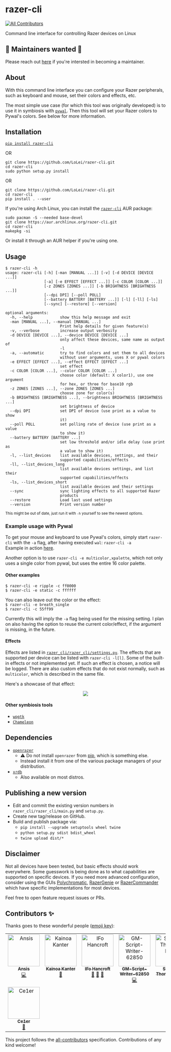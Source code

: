 # razer-cli
<!-- ALL-CONTRIBUTORS-BADGE:START - Do not remove or modify this section -->
[![All Contributors](https://img.shields.io/badge/all_contributors-8-orange.svg?style=flat-square)](#contributors-)
<!-- ALL-CONTRIBUTORS-BADGE:END -->
Command line interface for controlling Razer devices on Linux

## 📢 Maintainers wanted 📢

Please reach out [here](https://github.com/LoLei/razer-cli/discussions/90) if you're intersted in becoming a maintainer.

## About
With this command line interface you can configure your Razer peripherals, such
as keyboard and mouse, set their colors and effects, etc.

The most simple use case (for which this tool was originally developed) is to
use it in symbiosis with [`pywal`](https://github.com/dylanaraps/pywal). Then
this tool will set your Razer colors to Pywal's colors. See below for more
information.

## Installation
[`pip install razer-cli`](https://pypi.org/project/razer-cli/)

OR

```
git clone https://github.com/LoLei/razer-cli.git
cd razer-cli
sudo python setup.py install
```
OR

```
git clone https://github.com/LoLei/razer-cli.git
cd razer-cli
pip install . --user
```

If you're using Arch Linux, you can install the [`razer-cli`](https://aur.archlinux.org/packages/razer-cli) AUR package:

```
sudo pacman -S --needed base-devel
git clone https://aur.archlinux.org/razer-cli.git
cd razer-cli
makepkg -si
```

Or install it through an AUR helper if you're using one.

## Usage
```
$ razer-cli -h
usage: razer-cli [-h] [-man [MANUAL ...]] [-v] [-d DEVICE [DEVICE ...]]
                 [-a] [-e EFFECT [EFFECT ...]] [-c COLOR [COLOR ...]]
                 [-z ZONES [ZONES ...]] [-b BRIGHTNESS [BRIGHTNESS ...]]
                 [--dpi DPI] [--poll POLL]
                 [--battery BATTERY [BATTERY ...]] [-l] [-ll] [-ls]
                 [--sync] [--restore] [--version]

optional arguments:
  -h, --help            show this help message and exit
  -man [MANUAL ...], --manual [MANUAL ...]
                        Print help details for given feature(s)
  -v, --verbose         increase output verbosity
  -d DEVICE [DEVICE ...], --device DEVICE [DEVICE ...]
                        only affect these devices, same name as output of
                        -l
  -a, --automatic       try to find colors and set them to all devices
                        without user arguments, uses X or pywal colors
  -e EFFECT [EFFECT ...], --effect EFFECT [EFFECT ...]
                        set effect
  -c COLOR [COLOR ...], --color COLOR [COLOR ...]
                        choose color (default: X color1), use one argument
                        for hex, or three for base10 rgb
  -z ZONES [ZONES ...], --zone ZONES [ZONES ...]
                        choose zone for color(s)
  -b BRIGHTNESS [BRIGHTNESS ...], --brightness BRIGHTNESS [BRIGHTNESS ...]
                        set brightness of device
  --dpi DPI             set DPI of device (use print as a value to show
                        it)
  --poll POLL           set polling rate of device (use print as a value
                        to show it)
  --battery BATTERY [BATTERY ...]
                        set low threshold and/or idle delay (use print as
                        a value to show it)
  -l, --list_devices    list available devices, settings, and their
                        supported capabilities/effects
  -ll, --list_devices_long
                        list available devices settings, and list their
                        supported capabilities/effects
  -ls, --list_devices_short
                        list available devices and their settings
  --sync                sync lighting effects to all supported Razer
                        products
  --restore             Load last used settings
  --version             Print version number
```
<sup>This might be out of date, just run it with `-h` yourself to see the newest
options.</sup>  

### Example usage with Pywal
To get your mouse and keyboard to use Pywal's colors, simply start `razer-cli`
with the `-a` flag, after having executed `wal`: `razer-cli -a`  
Example in action 
[here](https://github.com/LoLei/dotfiles/blob/master/exec-wal.sh).

Another option is to use `razer-cli -e multicolor,xpalette`, which not only 
uses a single color from pywal, but uses the entire 16 color palette.

#### Other examples
`$ razer-cli -e ripple -c ff0000`  
`$ razer-cli -e static -c ffffff`  

You can also leave out the color or the effect:  
`$ razer-cli -e breath_single`  
`$ razer-cli -c 55ff99`

Currently this will imply the `-a` flag being used for the missing setting. I
plan on also having the option to reuse the current color/effect, if the
argument is missing, in the future.

#### Effects
Effects are listed in
[`razer_cli/razer_cli/settings.py`](https://github.com/LoLei/razer-cli/blob/master/razer_cli/razer_cli/settings.py).
The effects that are supported per device can be listed with `razer-cli -l[l]`.
Some of the built-in effects or not implemented yet. If such an effect is
chosen, a notice will be logged. There are also custom effects that do not exist
normally, such as `multicolor`, which is described in the same file.

Here's a showcase of that effect:
<p align="center">
  <img src="https://raw.githubusercontent.com/LoLei/razer-cli/master/images/randomshowcase.gif">
</p>

#### Other symbiosis tools
* [`wpgtk`](https://github.com/deviantfero/wpgtk)
* [`Chameleon`](https://github.com/GideonWolfe/Chameleon)

## Dependencies
* [`openrazer`](https://github.com/openrazer/openrazer)
  * :warning: Do not install `openrazer` from [pip](https://pypi.org/project/openrazer/), which is something else.
  * Instead install it from one of the various package managers of your distribution.
* [`xrdb`](https://www.archlinux.org/packages/extra/x86_64/xorg-xrdb/)
  * Also available on most distros.

## Publishing a new version

- Edit and commit the existing version numbers in `razer_cli/razer_cli/main.py` and `setup.py`.
- Create new tag/release on GitHub.
- Build and publish package via:
  - `pip install --upgrade setuptools wheel twine`
  - `python setup.py sdist bdist_wheel`
  - `twine upload dist/*`

## Disclaimer
Not all devices have been tested, but basic effects should work everywhere. Some guesswork is being done as to what capabilities are supported on specific devices. If you need more advanced configuration, consider using the GUIs [Polychromatic](https://github.com/polychromatic/polychromatic/), [RazerGenie](https://github.com/z3ntu/RazerGenie) or [RazerCommander](https://gitlab.com/gabmus/razerCommander) which have specific implementations for most devices.
  
Feel free to open feature request issues or PRs.

## Contributors ✨

Thanks goes to these wonderful people ([emoji key](https://allcontributors.org/docs/en/emoji-key)):

<!-- ALL-CONTRIBUTORS-LIST:START - Do not remove or modify this section -->
<!-- prettier-ignore-start -->
<!-- markdownlint-disable -->
<table>
  <tbody>
    <tr>
      <td align="center" valign="top" width="14.28%"><a href="https://github.com/Ansis100"><img src="https://avatars2.githubusercontent.com/u/35926716?v=4?s=100" width="100px;" alt="Ansis"/><br /><sub><b>Ansis</b></sub></a><br /><a href="https://github.com/LoLei/razer-cli/commits?author=Ansis100" title="Code">💻</a></td>
      <td align="center" valign="top" width="14.28%"><a href="https://t1c.dev"><img src="https://avatars0.githubusercontent.com/u/44733677?v=4?s=100" width="100px;" alt="Kainoa Kanter"/><br /><sub><b>Kainoa Kanter</b></sub></a><br /><a href="#ideas-ThatOneCalculator" title="Ideas, Planning, & Feedback">🤔</a></td>
      <td align="center" valign="top" width="14.28%"><a href="https://www.ifohancroft.com"><img src="https://avatars0.githubusercontent.com/u/3461282?v=4?s=100" width="100px;" alt="IFo Hancroft"/><br /><sub><b>IFo Hancroft</b></sub></a><br /><a href="https://github.com/LoLei/razer-cli/issues?q=author%3Aifohancroft" title="Bug reports">🐛</a> <a href="#userTesting-ifohancroft" title="User Testing">📓</a> <a href="https://github.com/LoLei/razer-cli/commits?author=ifohancroft" title="Documentation">📖</a></td>
      <td align="center" valign="top" width="14.28%"><a href="https://github.com/GM-Script-Writer-62850"><img src="https://avatars2.githubusercontent.com/u/564653?v=4?s=100" width="100px;" alt="GM-Script-Writer-62850"/><br /><sub><b>GM-Script-Writer-62850</b></sub></a><br /><a href="https://github.com/LoLei/razer-cli/commits?author=GM-Script-Writer-62850" title="Code">💻</a></td>
      <td align="center" valign="top" width="14.28%"><a href="https://github.com/sk8ersteve"><img src="https://avatars.githubusercontent.com/u/10476999?v=4?s=100" width="100px;" alt="Stephen Thomas-Dorin"/><br /><sub><b>Stephen Thomas-Dorin</b></sub></a><br /><a href="https://github.com/LoLei/razer-cli/commits?author=sk8ersteve" title="Code">💻</a></td>
      <td align="center" valign="top" width="14.28%"><a href="https://github.com/romainrichard"><img src="https://avatars.githubusercontent.com/u/498307?v=4?s=100" width="100px;" alt="Romain Richard"/><br /><sub><b>Romain Richard</b></sub></a><br /><a href="https://github.com/LoLei/razer-cli/commits?author=romainrichard" title="Code">💻</a></td>
      <td align="center" valign="top" width="14.28%"><a href="https://github.com/justbispo"><img src="https://avatars.githubusercontent.com/u/38961424?v=4?s=100" width="100px;" alt="justbispo"/><br /><sub><b>justbispo</b></sub></a><br /><a href="#platform-justbispo" title="Packaging/porting to new platform">📦</a></td>
    </tr>
    <tr>
      <td align="center" valign="top" width="14.28%"><a href="https://github.com/Ce1er"><img src="https://avatars.githubusercontent.com/u/114954714?v=4?s=100" width="100px;" alt="Ce1er"/><br /><sub><b>Ce1er</b></sub></a><br /><a href="https://github.com/LoLei/razer-cli/commits?author=Ce1er" title="Documentation">📖</a></td>
    </tr>
  </tbody>
</table>

<!-- markdownlint-restore -->
<!-- prettier-ignore-end -->

<!-- ALL-CONTRIBUTORS-LIST:END -->

This project follows the [all-contributors](https://github.com/all-contributors/all-contributors) specification. Contributions of any kind welcome!
